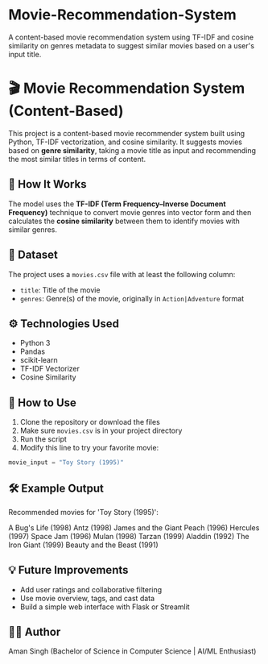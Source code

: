 # Movie-Recommendation-System
A content-based movie recommendation system using TF-IDF and cosine similarity on genres metadata to suggest similar movies based on a user's input title.

# 🎬 Movie Recommendation System (Content-Based)

This project is a content-based movie recommender system built using Python, TF-IDF vectorization, and cosine similarity. It suggests movies based on **genre similarity**, taking a movie title as input and recommending the most similar titles in terms of content.


## 🧠 How It Works

The model uses the **TF-IDF (Term Frequency–Inverse Document Frequency)** technique to convert movie genres into vector form and then calculates the **cosine similarity** between them to identify movies with similar genres.


## 📁 Dataset

The project uses a `movies.csv` file with at least the following column:
- `title`: Title of the movie  
- `genres`: Genre(s) of the movie, originally in `Action|Adventure` format


## ⚙️ Technologies Used

- Python 3  
- Pandas  
- scikit-learn  
- TF-IDF Vectorizer  
- Cosine Similarity  


## 🚀 How to Use

1. Clone the repository or download the files  
2. Make sure `movies.csv` is in your project directory  
3. Run the script  
4. Modify this line to try your favorite movie:
```python
movie_input = "Toy Story (1995)"
```


## 🛠️ Example Output

Recommended movies for 'Toy Story (1995)':

A Bug's Life (1998)
Antz (1998)
James and the Giant Peach (1996)
Hercules (1997)
Space Jam (1996)
Mulan (1998)
Tarzan (1999)
Aladdin (1992)
The Iron Giant (1999)
Beauty and the Beast (1991)


## 💡 Future Improvements

- Add user ratings and collaborative filtering  
- Use movie overview, tags, and cast data  
- Build a simple web interface with Flask or Streamlit  


## 👨‍💻 Author

Aman Singh
(Bachelor of Science in Computer Science | AI/ML Enthusiast)  
